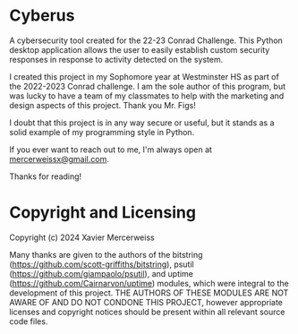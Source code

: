 # Cyberus
 A cybersecurity tool created for the 22-23 Conrad Challenge. This Python desktop application allows the user to easily establish custom security responses in response to activity detected on the system.

I created this project in my Sophomore year at Westminster HS as part of the 2022-2023 Conrad challenge. I am the sole author of this program, but was lucky to have a team of my classmates to help with the marketing and design aspects of this project. Thank you Mr. Figs!

I doubt that this project is in any way secure or useful, but it stands as a solid example of my programming style in Python.

If you ever want to reach out to me, I'm always open at mercerweissx@gmail.com.

Thanks for reading!


# Copyright and Licensing
Copyright (c) 2024 Xavier Mercerweiss

Many thanks are given to the authors of the bitstring (https://github.com/scott-griffiths/bitstring), psutil
(https://github.com/giampaolo/psutil), and uptime (https://github.com/Cairnarvon/uptime) modules, which were integral to
the development of this project. THE AUTHORS OF THESE MODULES ARE NOT AWARE OF AND DO NOT CONDONE THIS PROJECT, however
appropriate licenses and copyright notices should be present within all relevant source code files.
